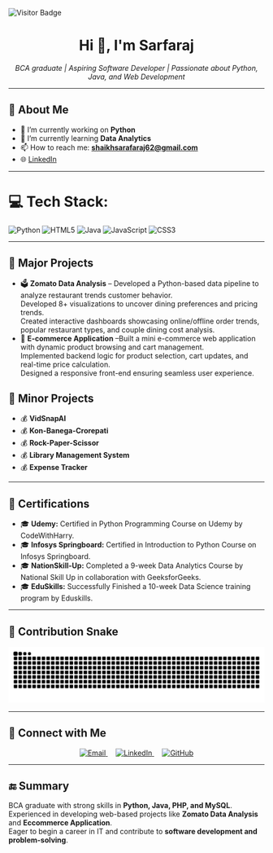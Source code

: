 ![Visitor Badge](https://visitor-badge.laobi.icu/badge?page_id=ShaikhSarfaraj2705)
<h1 align="center">Hi 👋, I'm Sarfaraj</h1>

<p align="center">
  <em>BCA graduate | Aspiring Software Developer | Passionate about Python, Java, and Web Development</em>
</p>



---

## 🚀 About Me  
- 🔭 I’m currently working on **Python**  
- 🌱 I’m currently learning **Data Analytics**  
- 📫 How to reach me: **shaikhsarafaraj62@gmail.com**  
- 🌐 [LinkedIn](https://linkedin.com/in/yourprofile)  

---

# 💻 Tech Stack:
![Python](https://img.shields.io/badge/python-3670A0?style=for-the-badge&logo=python&logoColor=ffdd54) ![HTML5](https://img.shields.io/badge/html5-%23E34F26.svg?style=for-the-badge&logo=html5&logoColor=white) ![Java](https://img.shields.io/badge/java-%23ED8B00.svg?style=for-the-badge&logo=openjdk&logoColor=white) ![JavaScript](https://img.shields.io/badge/javascript-%23323330.svg?style=for-the-badge&logo=javascript&logoColor=%23F7DF1E) ![CSS3](https://img.shields.io/badge/css3-%231572B6.svg?style=for-the-badge&logo=css3&logoColor=white)

---

## 📂 Major Projects  
- 🗳️ **Zomato Data  Analysis** – Developed a Python-based data pipeline to analyze restaurant trends customer behavior.                     
Developed 8+ visualizations to uncover dining preferences and pricing trends.   
Created interactive dashboards showcasing online/offline order trends, popular restaurant types, and couple 
dining cost analysis.  
- 🏥 **E-commerce Application** –Built a mini e-commerce web application with dynamic product browsing and cart management.        
Implemented backend logic for product selection, cart updates, and real-time price calculation.              
Designed a responsive front-end ensuring seamless user experience.
## 📂 Minor Projects  
- 💰 **VidSnapAI**
- 💰 **Kon-Banega-Crorepati**
- 💰 **Rock-Paper-Scissor**
- 💰 **Library Management System**
- 💰 **Expense Tracker**


---

## 📜 Certifications  
- 🎓 **Udemy:** Certified in Python Programming  Course on Udemy by CodeWithHarry.  
- 🎓 **Infosys Springboard:** Certified in Introduction to Python  Course on Infosys Springboard.
- 🎓 **NationSkill-Up:** Completed a 9-week Data Analytics Course by National Skill Up in collaboration with GeeksforGeeks.
- 🎓 **EduSkills:** Successfully Finished a 10-week Data Science training program by Eduskills.
---
## 🐍 Contribution Snake
<p align="center">
  <picture>
    <source media="(prefers-color-scheme: dark)" srcset="https://raw.githubusercontent.com/ShaikhSarfaraj2705/ShaikhSarfaraj2705/output/github-contribution-grid-snake-dark.svg" />
    <source media="(prefers-color-scheme: light)" srcset="https://raw.githubusercontent.com/ShaikhSarfaraj2705/ShaikhSarfaraj2705/output/github-contribution-grid-snake.svg" />
    <img alt="Snake animation" src="https://raw.githubusercontent.com/ShaikhSarfaraj2705/ShaikhSarfaraj2705/output/github-contribution-grid-snake.svg" />
  </picture>
</p>

---
## 🤝 Connect with Me  

<p align="center">
  <a href="mailto:shaikhsarafaraj62@gmail.com" target="_blank">
    <img src="https://img.icons8.com/ios-filled/50/0077b6/new-post.png" width="50" alt="Email"/>
  </a>
  &nbsp;&nbsp;&nbsp; <!-- spacing -->
  <a href="https://www.linkedin.com/in/sarfaraj-shaikh-373387294/" target="_blank">
    <img src="https://img.icons8.com/ios-filled/50/0077b6/linkedin.png" width="50" alt="LinkedIn"/>
  </a>
  &nbsp;&nbsp;&nbsp;
  <a href="https://github.com/YourUsername" target="_blank">
    <img src="https://img.icons8.com/ios-glyphs/50/0077b6/github.png" width="50" alt="GitHub"/>
  </a>
</p>

---

## 🔚 Summary  
BCA graduate with strong skills in **Python, Java, PHP, and MySQL**.  
Experienced in developing web-based projects like **Zomato Data Analysis** and **Eccommerce Application**.  
Eager to begin a career in IT and contribute to **software development and problem-solving**.  
